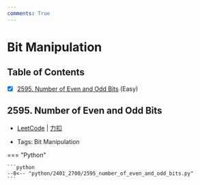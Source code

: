 ```yaml
---
comments: True
---
```


# Bit Manipulation

## Table of Contents

- [x] [2595. Number of Even and Odd Bits](#2595-number-of-even-and-odd-bits) (Easy)


## 2595. Number of Even and Odd Bits

-    [LeetCode](https://leetcode.com/problems/number-of-even-and-odd-bits/) | [力扣](https://leetcode.cn/problems/number-of-even-and-odd-bits/)

-   Tags: Bit Manipulation

=== "Python"

    ```python
    --8<-- "python/2401_2700/2595_number_of_even_and_odd_bits.py"
    ```
